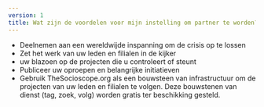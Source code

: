 ```yaml
---
version: 1
title: Wat zijn de voordelen voor mijn instelling om partner te worden?
---
```


- Deelnemen aan een wereldwijde inspanning om de crisis op te lossen
- Zet het werk van uw leden en filialen in de kijker
- uw blazoen op de projecten die u controleert of steunt
- Publiceer uw oproepen en belangrijke initiatieven
- Gebruik TheSocioscope.org als een bouwsteen van infrastructuur om de projecten van uw leden en filialen te volgen. Deze bouwstenen van dienst (tag, zoek, volg) worden gratis ter beschikking gesteld.
